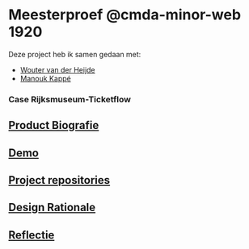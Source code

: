 # Meesterproef @cmda-minor-web 1920

Deze project heb ik samen gedaan met: 
  - [Wouter van der Heijde](https://github.com/Mokerstier) 
  - [Manouk Kappé](https://github.com/ManoukK)
  
### Case Rijksmuseum-Ticketflow

## [Product Biografie]()
## [Demo](https://rijks-ticket-flow.herokuapp.com/)
## [Project repositories](https://github.com/Mokerstier/Rijksmuseum-Ticketflow)
## [Design Rationale](https://github.com/Mokerstier/Rijksmuseum-Ticketflow/wiki)
## [Reflectie]()
